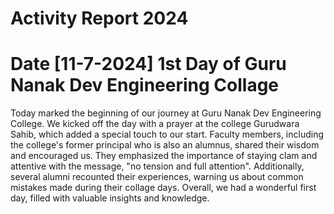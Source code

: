 # Activity Report 2024

# Date [11-7-2024] 1st Day of Guru Nanak Dev Engineering Collage

Today marked the beginning of our journey at Guru Nanak Dev Engineering College. We kicked off the day with a prayer at the college Gurudwara Sahib, which added a special touch to our start. Faculty members, including the college's former principal who is also an alumnus, shared their wisdom and encouraged us. They emphasized the importance of staying clam and attentive with the message, "no tension and full attention". Additionally, several alumni recounted their experiences, warning us about common mistakes made during their collage days. Overall, we had a wonderful first day, filled with valuable insights and knowledge.
